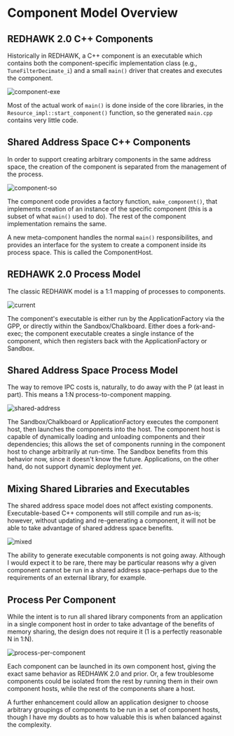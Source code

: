 # Component Model Overview 

REDHAWK 2.0 C++ Components
--------------------------

Historically in REDHAWK, a C++ component is an executable which contains
both the component-specific implementation class (e.g., `TuneFilterDecimate_i`) and a small `main()` driver that creates and executes the component.

![component-exe](/docs/shared-address/images/component-exe.png)

Most of the actual work of `main()` is done inside of the core libraries, in the `Resource_impl::start_component()` function, so the generated `main.cpp` contains very little code.

Shared Address Space C++ Components
-----------------------------------

In order to support creating arbitrary components in the same address space, the creation of the component is separated from the management of the process.

![component-so](/docs/shared-address/images/component-so.png)


The component code provides a factory function, `make_component()`, that implements creation of an instance of the specific component (this is a subset of what `main()` used to do). The rest of the component implementation remains the same.

A new meta-component handles the normal `main()` responsibilites, and provides an interface for the system to create a component inside its process space. This is called the ComponentHost.

REDHAWK 2.0 Process Model
-------------------------

The classic REDHAWK model is a 1:1 mapping of processes to components.

![current](/docs/shared-address/images/current.png)

The component's executable is either run by the ApplicationFactory via the GPP, or directly within the Sandbox/Chalkboard. Either does a fork-and-exec; the component executable creates a single instance of the component, which then registers back with the ApplicationFactory or Sandbox.

Shared Address Space Process Model
----------------------------------

The way to remove IPC costs is, naturally, to do away with the P (at least in part). This means a 1:N process-to-component mapping.

![shared-address](/docs/shared-address/images/shared-address.png)

The Sandbox/Chalkboard or ApplicationFactory executes the component host, then launches the components into the host. The component host is capable of dynamically loading and unloading components and their dependencies; this allows the set of components running in the component host to change arbitrarily at run-time. The Sandbox benefits from this behavior now, since it doesn't know the future. Applications, on the other hand, do not support dynamic deployment *yet*.

Mixing Shared Libraries and Executables
---------------------------------------

The shared address space model does not affect existing components. Executable-based C++ components will still compile and run as-is; however, without updating and re-generating a component, it will not be able to take advantage of shared address space benefits.

![mixed](/docs/shared-address/images/mixed.png)

The ability to generate executable components is not going away. Although I would expect it to be rare, there may be particular reasons why a given component cannot be run in a shared address space–perhaps due to the requirements of an external library, for example.

Process Per Component
---------------------

While the intent is to run all shared library components from an application in a single component host in order to take advantage of the benefits of memory sharing, the design does not require it (1 is a perfectly reasonable N in 1:N).

![process-per-component](/docs/shared-address/images/process-per-component.png)

Each component can be launched in its own component host, giving the exact same behavior as REDHAWK 2.0 and prior. Or, a few troublesome components could be isolated from the rest by running them in their own component hosts, while the rest of the components share a host.

A further enhancement could allow an application designer to choose arbitrary groupings of components to be run in a set of component hosts, though I have my doubts as to how valuable this is when balanced against the complexity.
